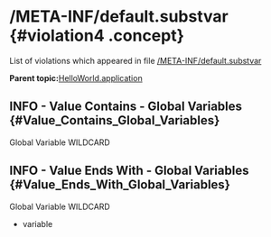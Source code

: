 # /META-INF/default.substvar {#violation4 .concept}

List of violations which appeared in file [/META-INF/default.substvar](../../../projects/HelloWorld.application/META-INF/default.substvar.md)

**Parent topic:**[HelloWorld.application](../../../qa/projects/HelloWorld.application.md)

## INFO - Value Contains - Global Variables {#Value_Contains_Global_Variables}

Global Variable WILDCARD

## INFO - Value Ends With - Global Variables {#Value_Ends_With_Global_Variables}

Global Variable WILDCARD

-   variable

